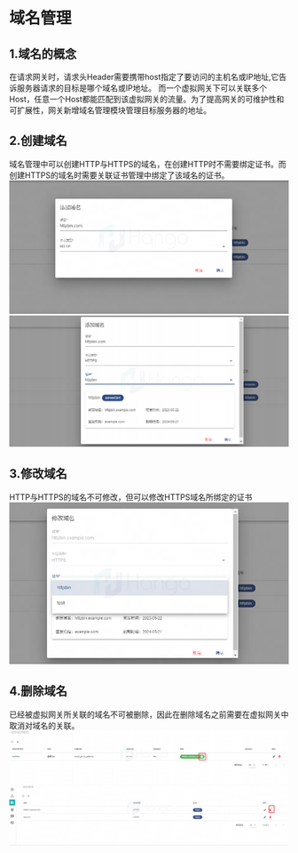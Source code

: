 # 域名管理

## 1.域名的概念
在请求网关时，请求头Header需要携带host指定了要访问的主机名或IP地址,它告诉服务器请求的目标是哪个域名或IP地址。
而一个虚拟网关下可以关联多个Host，任意一个Host都能匹配到该虚拟网关的流量。为了提高网关的可维护性和可扩展性，网关新增域名管理模块管理目标服务器的地址。
## 2.创建域名
域名管理中可以创建HTTP与HTTPS的域名，在创建HTTP时不需要绑定证书。而创建HTTPS的域名时需要关联证书管理中绑定了该域名的证书。
![](image/创建HTTP域名.png)
![](image/创建HTTPS域名.png)
## 3.修改域名
HTTP与HTTPS的域名不可修改，但可以修改HTTPS域名所绑定的证书
![](image/修改域名证书.png)
## 4.删除域名
已经被虚拟网关所关联的域名不可被删除，因此在删除域名之前需要在虚拟网关中取消对域名的关联。
![](image/取消关联域名.png)
![](image/删除域名.png)


